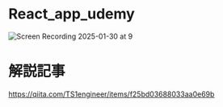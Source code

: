 # React_app_udemy
![Screen Recording 2025-01-30 at 9](https://github.com/user-attachments/assets/8e299a99-7044-4a17-9ef1-0a295c9f357d)

# 解説記事
https://qiita.com/TS1engineer/items/f25bd03688033aa0e69b
